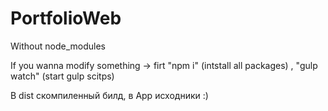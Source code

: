 # PortfolioWeb

Without node_modules

If you wanna modify something -> firt "npm i" (intstall all packages) , "gulp watch" (start gulp scitps)

В dist скомпиленный билд, в App исходники :)

